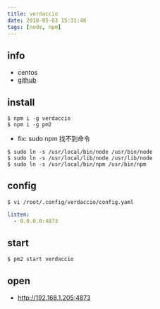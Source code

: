 ```yaml
---
title: verdaccio
date: 2018-05-03 15:31:40
tags: [node, npm]
---
```


## info

- centos
- [github](https://github.com/verdaccio/verdaccio)

## install

```
$ npm i -g verdaccio
$ npm i -g pm2
```

- fix: sudo npm 找不到命令
```
$ sudo ln -s /usr/local/bin/node /usr/bin/node
$ sudo ln -s /usr/local/lib/node /usr/lib/node
$ sudo ln -s /usr/local/bin/npm /usr/bin/npm
```

## config

```
$ vi /root/.config/verdaccio/config.yaml
```

```yaml
listen:
  - 0.0.0.0:4873
```

## start

```
$ pm2 start verdaccio
```

## open

- http://192.168.1.205:4873
